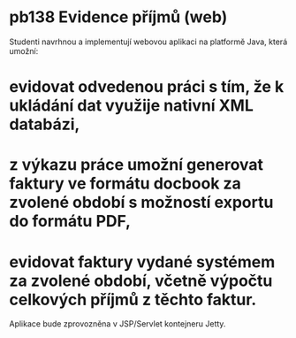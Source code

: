 # pb138 Evidence příjmů (web)

Studenti navrhnou a implementují webovou aplikaci na platformě Java, která umožní:
# evidovat odvedenou práci s tím, že k ukládání dat využije nativní XML databázi,
# z výkazu práce umožní generovat faktury ve formátu docbook za zvolené období s možností exportu do formátu PDF,
# evidovat faktury vydané systémem za zvolené období, včetně výpočtu celkových příjmů z těchto faktur.
Aplikace bude zprovozněna v JSP/Servlet kontejneru Jetty.
